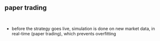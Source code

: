 ## paper trading

<br>

* before the strategy goes live, simulation is done on new market data, in real-time (paper trading), which prevents
overfitting
